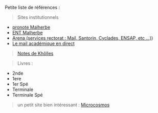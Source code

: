 Petite liste de références :

> Sites institutionnels

- [pronote Malherbe](https://0140013n.index-education.net/pronote/?login=true)
- [ENT Malherbe](https://ent.l-educdenormandie.fr/auth/login#/)
- [Arena (services rectorat : Mail, Santorin, Cyclades, ENSAP, etc ...)](https://extranet.ac-normandie.fr/monintranet/))
- [Le mail académique en direct](https://webmail.ac-normandie.fr/)

> [Notes de Khôlles](https://cahier-de-prepa.fr/mpsi2-malherbe/)

> Livres :

- 2nde
- 1ere
- 1er Spé
- Terminale
- Terminale Spé

> un petit site bien intéressant :
> [Microcosmos](https://mucosmos.github.io/)
